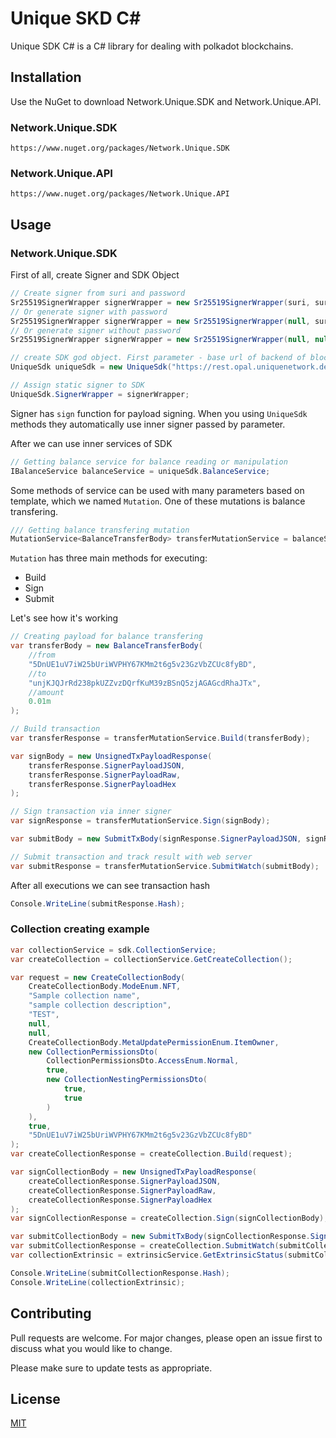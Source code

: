 # Unique SKD C#


Unique SDK C# is a C# library for dealing with polkadot blockchains.

## Installation

Use the NuGet to download Network.Unique.SDK and Network.Unique.API.

### Network.Unique.SDK
```
https://www.nuget.org/packages/Network.Unique.SDK
```
### Network.Unique.API
```
https://www.nuget.org/packages/Network.Unique.API
```

## Usage

### Network.Unique.SDK
First of all, create Signer and SDK Object

```csharp
// Create signer from suri and password
Sr25519SignerWrapper signerWrapper = new Sr25519SignerWrapper(suri, suriPassword, false);
// Or generate signer with password
Sr25519SignerWrapper signerWrapper = new Sr25519SignerWrapper(null, suriPassword, true);
// Or generate signer without password
Sr25519SignerWrapper signerWrapper = new Sr25519SignerWrapper(null, null, true);

// create SDK god object. First parameter - base url of backend of blockchain
UniqueSdk uniqueSdk = new UniqueSdk("https://rest.opal.uniquenetwork.dev");

// Assign static signer to SDK
UniqueSdk.SignerWrapper = signerWrapper;
```

Signer has ```sign``` function for payload signing. When you using ```UniqueSdk``` methods they automatically use inner signer passed by parameter.

After we can use inner services of SDK

```csharp
// Getting balance service for balance reading or manipulation
IBalanceService balanceService = uniqueSdk.BalanceService;
```

Some methods of service can be used with many parameters based on template, which we named ```Mutation```.
One of these mutations is balance transfering.

```csharp
/// Getting balance transfering mutation
MutationService<BalanceTransferBody> transferMutationService = balanceService.GetTransferMutationService();
```

```Mutation``` has three main methods for executing:
- Build
- Sign
- Submit

Let's see how it's working
```csharp
// Creating payload for balance transfering
var transferBody = new BalanceTransferBody(
    //from
    "5DnUE1uV7iW25bUriWVPHY67KMm2t6g5v23GzVbZCUc8fyBD",
    //to
    "unjKJQJrRd238pkUZZvzDQrfKuM39zBSnQ5zjAGAGcdRhaJTx",
    //amount
    0.01m
);

// Build transaction
var transferResponse = transferMutationService.Build(transferBody);

var signBody = new UnsignedTxPayloadResponse(
    transferResponse.SignerPayloadJSON,
    transferResponse.SignerPayloadRaw,
    transferResponse.SignerPayloadHex
);

// Sign transaction via inner signer
var signResponse = transferMutationService.Sign(signBody);

var submitBody = new SubmitTxBody(signResponse.SignerPayloadJSON, signResponse.Signature);

// Submit transaction and track result with web server
var submitResponse = transferMutationService.SubmitWatch(submitBody);
```

After all executions we can see transaction hash

```csharp
Console.WriteLine(submitResponse.Hash);
```

### Collection creating example

```csharp
var collectionService = sdk.CollectionService;
var createCollection = collectionService.GetCreateCollection();

var request = new CreateCollectionBody(
    CreateCollectionBody.ModeEnum.NFT,
    "Sample collection name",
    "sample collection description",
    "TEST",
    null,
    null,
    CreateCollectionBody.MetaUpdatePermissionEnum.ItemOwner,
    new CollectionPermissionsDto(
        CollectionPermissionsDto.AccessEnum.Normal,
        true,
        new CollectionNestingPermissionsDto(
            true,
            true
        )
    ),
    true,
    "5DnUE1uV7iW25bUriWVPHY67KMm2t6g5v23GzVbZCUc8fyBD"
);
var createCollectionResponse = createCollection.Build(request);

var signCollectionBody = new UnsignedTxPayloadResponse(
    createCollectionResponse.SignerPayloadJSON,
    createCollectionResponse.SignerPayloadRaw,
    createCollectionResponse.SignerPayloadHex
);
var signCollectionResponse = createCollection.Sign(signCollectionBody);

var submitCollectionBody = new SubmitTxBody(signCollectionResponse.SignerPayloadJSON, signCollectionResponse.Signature);
var submitCollectionResponse = createCollection.SubmitWatch(submitCollectionBody);
var collectionExtrinsic = extrinsicService.GetExtrinsicStatus(submitCollectionResponse.Hash);

Console.WriteLine(submitCollectionResponse.Hash);
Console.WriteLine(collectionExtrinsic);
```

## Contributing

Pull requests are welcome. For major changes, please open an issue first
to discuss what you would like to change.

Please make sure to update tests as appropriate.

## License

[MIT](https://choosealicense.com/licenses/mit/)